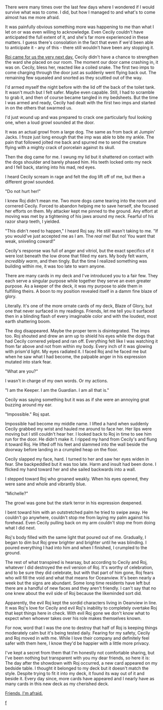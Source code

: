 There were many times over the last few days where I wondered if I would survive what was to come.  I did, but how I managed to and what's to come almost has me more afraid. 

It was painfully obvious something more was happening to me than what I let on or was even willing to acknowledge.  Even Cecily couldn't have anticipated the full extent of it, and she's far more experienced in these matters.  I guess there's consolation in the fact that even if we'd been able to anticipate it - any of this - there still wouldn't have been any stopping it. 

[Roj came for us the very next day.](https://www.reddit.com/r/nosleep/comments/utgt86/confessions_of_a_tarot_card_reader_it_all_went/) Cecily didn't have a chance to strengthen the ward she placed on our room.  The moment our door came crashing in, it was on.  Cecily, bless her, reacted like a coiled snake. The first two imps to come charging through the door just as suddenly went flying back out. The remaining few squealed and snorted as they scuttled out of the way. 

I'd armed myself the night before with the lid off the back of the toilet tank. It wasn't much but I felt safer. Maybe even capable. Still, I had to scramble to grab it, and then of course became tangled in my bedsheets. But the time I was armed and ready, Cecily had dealt with the first two imps and started in on the others that swarmed us. 

I'd just wound up and was prepared to crack one particularly foul looking one, when a loud growl sounded at the door. 

It was an actual growl from a large dog. The same as from back at Jumpin' Jacks. I froze just long enough that the imp was able to bite my ankle. The pain that followed jolted me back and spurred me to send the creature flying with a mighty crack of porcelain against its skull. 

Then the dog came for me. I swung my lid but it shattered on contact with the dogs shoulder and barely phased him. His teeth locked onto my neck and I fell back, staring into his mad, red eyes. 

I heard Cecily scream in rage and felt the dog lift off of me, but then a different growl sounded. 

"Do not hurt her!"

I knew Roj didn't mean me. Two more dogs came tearing into the room and cornered Cecily.  Forced to abandon helping me to save herself, she focused her efforts on them.  My attacker kept me pinned to the ground. Any effort at moving was met by a tightening of his jaws around my neck. Fearful of his razor sharp teeth, I yielded. 

"This didn't need to happen," I heard Roj say. He still wasn't taking to me. "If you would've just accepted me as I am. The *real* me! But no! You want that weak, sniveling coward!"

Cecily's response was full of anger and vitriol, but the exact specifics of it were lost beneath the low drone that filled my ears. My body felt warm, *incredibly warm*, and then tingly. But the time I realized something was building within me, it was too late to warn anyone.

There are many cards in my deck and I've introduced you to a fair few.  They each serve a singular purpose while together they serve an even greater purpose.  As a keeper of the deck, it was my purpose to aide them in fulfilling theirs.  A boon to my position revealed itself in a damm fine blaze of glory.

Literally.  It's one of the more ornate cards of my deck, Blaze of Glory, but one that never surfaced in my readings.  Friends, let me tell you it surfaced then in a blinding flash of every imaginable color and with the loudest, most earth shattering boom.

The dog disappeared.  Maybe the proper term is disintegrated.  The imps too.  Roj shouted and drew an arm up to shield his eyes while the dogs that had Cecily cornered yelped and ran off.  Everything felt like I was watching it from far above and not from within my body.  Every inch of it was glowing with prism'd light.  My eyes radiated it. I faced Roj and he faced me but when he saw what I had become, the palpable anger in his expression mutated into stark fear.

"What are you?"

I wasn't in charge of my own words.  Or my actions.

"I am the Keeper.  I am the Guardian.  I am all that is."

Cecily was saying something but it was as if she were an annoying gnat buzzing around my ear.  

"Impossible."  Roj spat.

Impossible had become my middle name.  I lifted a hand when suddenly Cecily grabbed my wrist and hauled me around to face her.  Her lips were moving but I still couldn't hear her.  I looked back to Roj in time to see him run for the door.  He didn't make it.  I ripped my hand from Cecily's and flung it toward Roj.  He lifted off his feet and slammed into the wall beside the doorway before landing in a crumpled heap on the floor.

Cecily slapped my face, hard.  I turned to her and saw her eyes widen in fear.  She backpeddled but it was too late.  Harm and insult had been done.  I flicked my hand toward her and she sailed backwards into a wall. 

I stepped toward Roj who groaned weakly.  When his eyes opened, they were sane and whole and vibrantly blue.

"Michelle?"

The growl was gone but the stark terror in his expression deepened.

I bent toward him with an outstretched palm he tried to swipe away.  He couldn't go anywhere, couldn't stop me from laying my palm against his forehead.  Even Cecily pulling back on my arm couldn't stop me from doing what I did next.

Roj's body filled with the same light that poured out of me.  Gradually, I began to dim but Roj grew brighter and brighter until he was blinding.  I poured everything I had into him and when I finished, I crumpled to the ground.

The rest of what transpired is hearsay, but according to Cecily and Roj, whatever I did destroyed the evil version of Roj.  It's worthy of celebration, and to be sure they did celebrate, but with that part of him gone, Roj fears who will fill the void and what that means for Oceanview.  It's been nearly a week but the signs are abundant.  Some long time residents have left but there are a handful of new faces and they aren't friendly.  I can't say that no one knew about the evil side of Roj because the likeminded sort did.  

Apparently, the evil Roj kept the sordid characters living in Oeanview in line. It was Roj's love for Cecily and evil Roj's inability to completely overtake Roj that kept things here in check.  With evil Roj gone we don't know what to expect when whoever takes over his role makes themselves known.

For now, word that I was the one to destroy that half of Roj is keeping things moderately calm but it's being tested daily.  Fearing for my safety, Cecily and Roj moved in with me.  While I love their company and definitely feel safer with them here, I know they'd be happier with a little more privacy.

I've kept a secret from them that I'm honestly not comfortable sharing, but I've been nothing but transparent with you my dear friends, so here it is:  The day after the showdown with Roj occurred, a new card appeared on my bedside table.  I thought it belonged to my deck but it doesn't match the style.  Despite trying to fit it into my deck, it found its way out of it and beside it.  Every day since, more cards have appeared and I nearly have as many cards in this new deck as my cherished deck.

[Friends, I'm afraid.](https://www.reddit.com/r/nosleep/comments/v8p7l1/confessions_of_a_tarot_card_reader_line_in_the/)  



[f](https://www.reddit.com/r/forehveree/comments/t16wl6/about_me/)